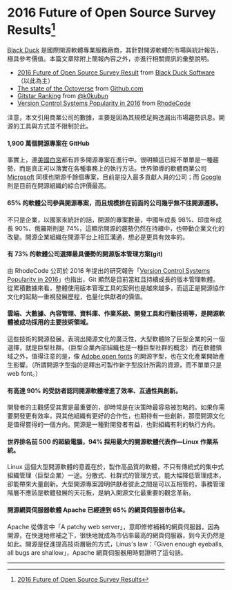 # 2016 Future of Open Source Survey Results[^1]

[Black Duck](https://www.blackducksoftware.com/) 是國際開源軟體專業服務廠商，其針對開源軟體的市場與統計報告，極具參考價值。本篇文章除附上簡報內容之外，亦進行相關資訊的彙整說明。

* [2016 Future of Open Source Survey Result](https://www.blackducksoftware.com/2016-future-of-open-source) from [Black Duck Software](https://www.slideshare.net/blackducksoftware) （以此為主）
* [The state of the Octoverse](https://octoverse.github.com/) from [Github.com](https://github.com/)
* [Gitstar Ranking](https://gitstar-ranking.com/) from [@k0kubun](https://github.com/k0kubun)
* [Version Control Systems Popularity in 2016](https://rhodecode.com/insights/version-control-systems-2016) from [RhodeCode](https://rhodecode.com/)

注意，本文引用商業公司的數據，主要是因為其規模足夠透漏出市場趨勢訊息。開源的工具與方式並不限制於此。

#### 1,900 萬個開源專案在 GitHub

事實上，連[美國白宮](https://github.com/WhiteHouse)都有許多開源專案在進行中。很明顯這已經不單單是一種趨勢，而是真正可以落實在各種事務上的執行方法。世界領導的軟體商業公司 [Microsoft](https://github.com/Microsoft) 同樣也開源千餘個專案，目前是投入最多貢獻人員的公司；而 [Google](https://github.com/google) 則是目前在開源組織的綜合評價最高。

#### 65% 的軟體公司參與開源專案，而且規模排在前面的公司幾乎無不往開源遷移。

不只是企業，以國家來統計的話，開源的專案數量，中國年成長 98%、印度年成長 90%、俄羅斯則是 74%，這顯示開源的趨勢仍然在持續中，也帶動企業文化的改變。開源企業組織在開源平台上相互溝通，想必是更具有效率的。

#### 有 73% 的軟體公司選擇最具優勢的開源版本管理方案\(git\)

由 RhodeCode 公司於 2016 年提出的研究報告「[Version Control Systems Popularity in 2016](https://rhodecode.com/insights/version-control-systems-2016)」也指出，Git 顯然是目前當紅且持續成長的版本管理軟體。從累積數據來看，整體使用版本管理工具的案例也是越來越多，而這正是開源協作文化的起點—重視發展歷程，也量化供獻者的價值。

#### 雲端、大數據、內容管理、資料庫、作業系統、開發工具和行動技術等，是開源軟體被成功採用的主要技術領域。

這些技術的開源發展，表現出開源文化的廣泛性，大型軟體除了巨型企業的另一個選擇，就是巨型社群。（巨型企業內部組織也是一種巨型社群的概念）而在軟體領域之外，值得注意的是，像 [Adobe open fonts](https://github.com/adobe-fonts) 的開源字型，也在文化產業開始產生影響。（所謂開源字型指的是釋出可製作新字型設計所需的資源，而不單單只是 web font。）

#### 有高達 90% 的受訪者認同開源軟體增進了效率、互通性與創新。

開發者的主觀感受其實是最重要的，卻時常是在決策時最容易被忽略的。如果你需要開發更有效率，與其他組織有更好的合作性，也期待有一些創新，那麼開源文化是值得嘗得的一個方向。開源是一種對開發者有益，也對組織有利的執行方向。

#### 世界排名前 500 的超級電腦，94% 採用最大的開源軟體代表作—Linux 作業系統。

Linux 這個大型開源軟體的意義在於，製作高品質的軟體，不只有傳統式的集中式組織管理（巨型企業）一途。分散式、社群式的管理方式，能大幅降低管理成本，卻能帶來大量創新。大型開源專案證明供獻者彼此之間是可以互相管的，事務管理階層不應該是軟體發展的天花板，是納入開源文化最重要的觀念革新。

#### 開源網頁伺服器軟體 Apache 已經達到 65% 的網頁伺服器市佔率。

Apache 從傳言中「A patchy web server」，意即修修補補的網頁伺服器，因為開源，在快速地修補之下，很快地就成為市佔率最高的網頁伺服器，到今天仍然是如此。開源是促進提高技術層級的方式，Linus's law：「Given enough eyeballs, all bugs are shallow」，Apache 網頁伺服器用時間證明了這句話。

---

[^1]:  [2016 Future of Open Source Survey Results](https://www.slideshare.net/blackducksoftware/2016-future-of-open-source-survey-results)


